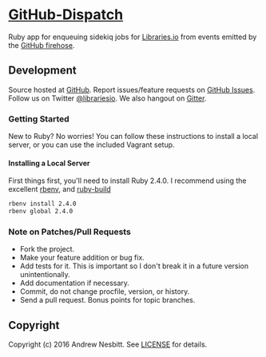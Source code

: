 # [GitHub-Dispatch](https://libraries.io/github/librariesio/github-dispatch)

Ruby app for enqueuing sidekiq jobs for [Libraries.io](https://libraries.io) from events emitted by the [GitHub firehose](https://libraries.io/github/librariesio/github-firehose).

## Development

Source hosted at [GitHub](http://github.com/librariesio/github-dispatch).
Report issues/feature requests on [GitHub Issues](http://github.com/librariesio/github-dispatch/issues). Follow us on Twitter [@librariesio](https://twitter.com/librariesio). We also hangout on [Gitter](https://gitter.im/librariesio/support).

### Getting Started

New to Ruby? No worries! You can follow these instructions to install a local server, or you can use the included Vagrant setup.

#### Installing a Local Server

First things first, you'll need to install Ruby 2.4.0. I recommend using the excellent [rbenv](https://github.com/sstephenson/rbenv),
and [ruby-build](https://github.com/sstephenson/ruby-build)

```bash
rbenv install 2.4.0
rbenv global 2.4.0
```

### Note on Patches/Pull Requests

 * Fork the project.
 * Make your feature addition or bug fix.
 * Add tests for it. This is important so I don't break it in a
   future version unintentionally.
 * Add documentation if necessary.
 * Commit, do not change procfile, version, or history.
 * Send a pull request. Bonus points for topic branches.

## Copyright

Copyright (c) 2016 Andrew Nesbitt. See [LICENSE](https://github.com/librariesio/github-dispatch/blob/master/LICENSE) for details.
